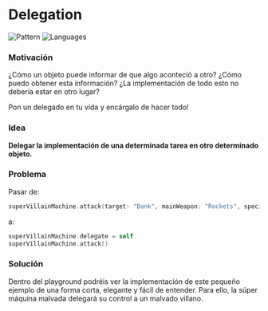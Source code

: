 # Delegation

![Pattern](https://img.shields.io/badge/Patterns-green.svg)
![Languages](https://img.shields.io/badge/Language-swift-green.svg)

### Motivación
¿Cómo un objeto puede informar de que algo aconteció a otro? 
¿Cómo puedo obtener esta información?
¿La implementación de todo esto no debería estar en otro lugar?

Pon un delegado en tu vida y encárgalo de hacer todo!

### Idea
**Delegar la implementación de una determinada tarea en otro determinado objeto.**

### Problema

Pasar de:

```swift
superVillainMachine.attack(target: "Bank", mainWeapon: "Rockets", specialSkill: "Anti Spiders")
```

a:

```swift
superVillainMachine.delegate = self
superVillainMachine.attack()
```

### Solución

Dentro del playground podréis ver la implementación de este pequeño ejemplo de una forma corta, elegante y fácil de entender. Para ello, la súper máquina malvada delegará su control a un malvado villano.
